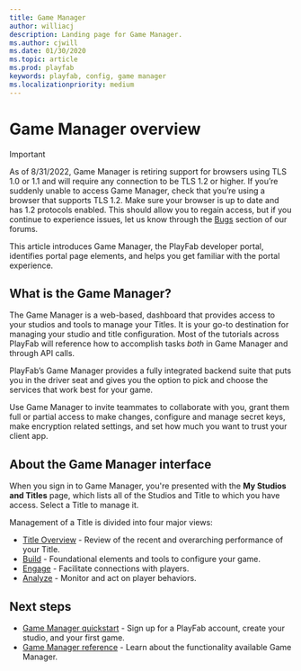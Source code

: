 ```yaml
---
title: Game Manager
author: williacj
description: Landing page for Game Manager.
ms.author: cjwill
ms.date: 01/30/2020
ms.topic: article
ms.prod: playfab
keywords: playfab, config, game manager
ms.localizationpriority: medium
---
```


# Game Manager overview

> [!IMPORTANT]
> As of 8/31/2022, Game Manager is retiring support for browsers using TLS 1.0 or 1.1 and will require any connection to be TLS 1.2 or higher.  If you’re suddenly unable to access Game Manager, check that you’re using a browser that supports TLS 1.2. Make sure your browser is up to date and has 1.2 protocols enabled. This should allow you to regain access, but if you continue to experience issues, let us know through the [Bugs](https://community.playfab.com/spaces/23/index.html) section of our forums.

This article introduces Game Manager, the PlayFab developer portal, identifies portal page elements, and helps you get familiar with the portal experience.

## What is the Game Manager?

The Game Manager is a web-based, dashboard that provides access to your studios and tools to manage your Titles. It is your go-to destination for managing your studio and title configuration. Most of the tutorials across PlayFab will reference how to accomplish tasks *both* in Game Manager and through API calls.

PlayFab’s Game Manager provides a fully integrated backend suite that puts you in the driver seat and gives you the option to pick and choose the services that work best for your game.

Use Game Manager to invite teammates to collaborate with you, grant them full or partial access to make changes, configure and manage secret keys, make encryption related settings, and set how much you want to trust your client app.

## About the Game Manager interface

When you sign in to Game Manager, you're presented with the **My Studios and Titles** page, which lists all of the Studios and Title to which you have access. Select a Title to manage it.

Management of a Title is divided into four major views:

- [Title Overview](reference.md#title-overview) - Review of the recent and overarching performance of your Title.
- [Build](reference.md#build) - Foundational elements and tools to configure your game.
- [Engage](reference.md#engage) - Facilitate connections with players.
- [Analyze](reference.md#analyze) - Monitor and act on player behaviors.

## Next steps

- [Game Manager quickstart](quickstart.md) - Sign up for a PlayFab account, create your studio, and your first game.
- [Game Manager reference](reference.md) - Learn about the functionality available Game Manager.
